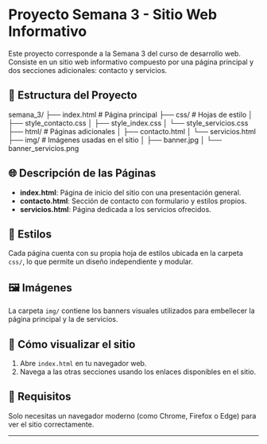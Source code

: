 # Proyecto Semana 3 - Sitio Web Informativo

Este proyecto corresponde a la Semana 3 del curso de desarrollo web. Consiste en un sitio web informativo compuesto por una página principal y dos secciones adicionales: contacto y servicios.

## 📁 Estructura del Proyecto

semana_3/
    ├── index.html # Página principal
    ├── css/ # Hojas de estilo
    │ ├── style_contacto.css
    │ ├── style_index.css
    │ └── style_servicios.css
    ├── html/ # Páginas adicionales
    │ ├── contacto.html
    │ └── servicios.html
    ├── img/ # Imágenes usadas en el sitio
    │ ├── banner.jpg
    │ └── banner_servicios.png


## 🌐 Descripción de las Páginas

- **index.html**: Página de inicio del sitio con una presentación general.
- **contacto.html**: Sección de contacto con formulario y estilos propios.
- **servicios.html**: Página dedicada a los servicios ofrecidos.

## 🎨 Estilos

Cada página cuenta con su propia hoja de estilos ubicada en la carpeta `css/`, lo que permite un diseño independiente y modular.

## 🖼️ Imágenes

La carpeta `img/` contiene los banners visuales utilizados para embellecer la página principal y la de servicios.

## 🚀 Cómo visualizar el sitio

1. Abre `index.html` en tu navegador web.
2. Navega a las otras secciones usando los enlaces disponibles en el sitio.

## 📌 Requisitos

Solo necesitas un navegador moderno (como Chrome, Firefox o Edge) para ver el sitio correctamente.

---

